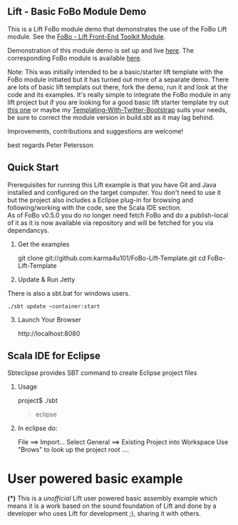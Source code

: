 Lift - Basic FoBo Module Demo
-----------------------------

This is a Lift FoBo module demo that demonstrates the use of the FoBo Lift module. 
See the [FoBo - Lift Front-End Toolkit Module](https://github.com/karma4u101/FoBo).

Demonstration of this module demo is set up and live [here](http://www.media4u101.se/fobo-lift-template-demo/). 
The corresponding FoBo module is available [here](https://github.com/karma4u101/FoBo). 

Note: This was initially intended to be a basic/starter lift template with the FoBo module initiated 
but it has turned out more of a separate demo. There are lots of basic lift templats out there, fork 
the demo, run it and look at the code and its examples. It's really simple to integrate the FoBo module 
in any lift project but if you are looking for a good basic lift starter template try out 
[this one](https://github.com/heiflo/lift-basic-2.4-sbt-0.11.2) or maybe my 
[Templating-With-Twitter-Bootstrap](https://github.com/karma4u101/Templating-With-Twitter-Bootstrap) 
suits your needs, be sure to correct the module version in build.sbt as it may lag behind.  

Improvements, contributions and suggestions are welcome!

best regards Peter Petersson 

Quick Start
-----------
Prerequisites for running this Lift example is that you have Git and Java installed and configured on the target computer.
You don't need to use it but the project also includes a Eclipse plug-in for browsing and following/working with the code, see the Scala IDE section.   
As of FoBo v0.5.0 you do no longer need fetch FoBo and do a publish-local of it as it is now available via repository and will be fetched for you via dependancys. 

1) Get the examples

	git clone git://github.com:karma4u101/FoBo-Lift-Template.git
	cd FoBo-Lift-Template

2) Update & Run Jetty

There is also a sbt.bat for windows users.

	./sbt update ~container:start

3) Launch Your Browser
	
	http://localhost:8080

Scala IDE for Eclipse
---------------------
Sbteclipse provides SBT command to create Eclipse project files

1) Usage

	project$ ./sbt
	> eclipse 

2) In eclipse do: 

	File ==> Import...
	Select General ==> Existing Project into Workspace 
	Use "Brows" to look up the project root ....

User powered basic example 
==========================
**(*)** This is a _unofficial_ Lift user powered basic assembly example which means it is a work based on the 
sound foundation of Lift and done by a developer who uses Lift for development ;), sharing it with others. 
